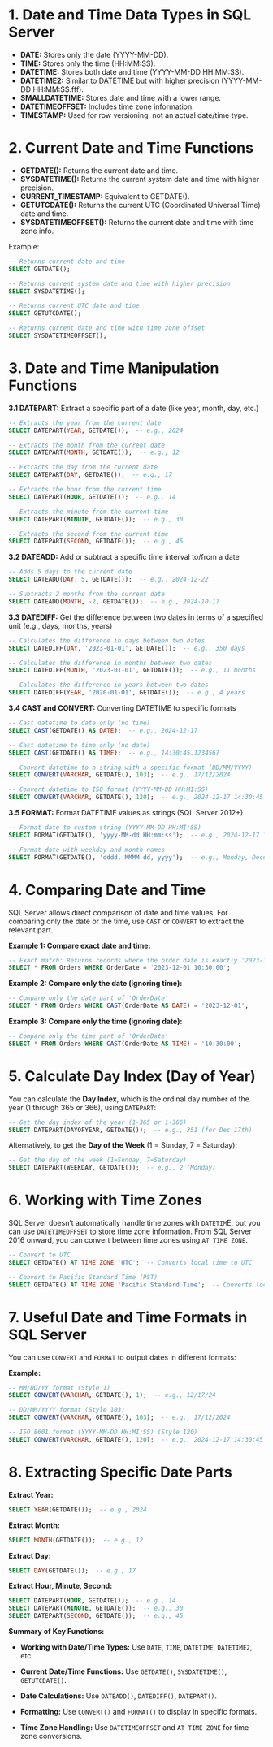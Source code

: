 # 1. Date and Time Data Types in SQL Server
- **DATE:** Stores only the date (YYYY-MM-DD).
- **TIME:** Stores only the time (HH:MM:SS).
- **DATETIME:** Stores both date and time (YYYY-MM-DD HH:MM:SS).
- **DATETIME2:** Similar to DATETIME but with higher precision (YYYY-MM-DD HH:MM:SS.fff).
- **SMALLDATETIME:** Stores date and time with a lower range.
- **DATETIMEOFFSET:** Includes time zone information.
- **TIMESTAMP:** Used for row versioning, not an actual date/time type.

# 2. Current Date and Time Functions
- **GETDATE():** Returns the current date and time.
- **SYSDATETIME():** Returns the current system date and time with higher precision.
- **CURRENT_TIMESTAMP:** Equivalent to GETDATE().
- **GETUTCDATE():** Returns the current UTC (Coordinated Universal Time) date and time.
- **SYSDATETIMEOFFSET():** Returns the current date and time with time zone info.

Example:
```sql
-- Returns current date and time
SELECT GETDATE();  

-- Returns current system date and time with higher precision
SELECT SYSDATETIME();  

-- Returns current UTC date and time
SELECT GETUTCDATE();  

-- Returns current date and time with time zone offset
SELECT SYSDATETIMEOFFSET();
```

# 3. Date and Time Manipulation Functions
**3.1 DATEPART:** Extract a specific part of a date (like year, month, day, etc.)
```sql
-- Extracts the year from the current date
SELECT DATEPART(YEAR, GETDATE());  -- e.g., 2024

-- Extracts the month from the current date
SELECT DATEPART(MONTH, GETDATE());  -- e.g., 12

-- Extracts the day from the current date
SELECT DATEPART(DAY, GETDATE());  -- e.g., 17

-- Extracts the hour from the current time
SELECT DATEPART(HOUR, GETDATE());  -- e.g., 14

-- Extracts the minute from the current time
SELECT DATEPART(MINUTE, GETDATE());  -- e.g., 30

-- Extracts the second from the current time
SELECT DATEPART(SECOND, GETDATE());  -- e.g., 45
```

**3.2 DATEADD:** Add or subtract a specific time interval to/from a date
```sql
-- Adds 5 days to the current date
SELECT DATEADD(DAY, 5, GETDATE());  -- e.g., 2024-12-22

-- Subtracts 2 months from the current date
SELECT DATEADD(MONTH, -2, GETDATE());  -- e.g., 2024-10-17
```

**3.3 DATEDIFF:** Get the difference between two dates in terms of a specified unit (e.g., days, months, years)
```sql
-- Calculates the difference in days between two dates
SELECT DATEDIFF(DAY, '2023-01-01', GETDATE());  -- e.g., 350 days

-- Calculates the difference in months between two dates
SELECT DATEDIFF(MONTH, '2023-01-01', GETDATE());  -- e.g., 11 months

-- Calculates the difference in years between two dates
SELECT DATEDIFF(YEAR, '2020-01-01', GETDATE());  -- e.g., 4 years
```

**3.4 CAST and CONVERT:** Converting DATETIME to specific formats
```sql
-- Cast datetime to date only (no time)
SELECT CAST(GETDATE() AS DATE);  -- e.g., 2024-12-17

-- Cast datetime to time only (no date)
SELECT CAST(GETDATE() AS TIME);  -- e.g., 14:30:45.1234567

-- Convert datetime to a string with a specific format (DD/MM/YYYY)
SELECT CONVERT(VARCHAR, GETDATE(), 103);  -- e.g., 17/12/2024

-- Convert datetime to ISO format (YYYY-MM-DD HH:MI:SS)
SELECT CONVERT(VARCHAR, GETDATE(), 120);  -- e.g., 2024-12-17 14:30:45
```

**3.5 FORMAT:** Format DATETIME values as strings (SQL Server 2012+)
```sql
-- Format date to custom string (YYYY-MM-DD HH:MI:SS)
SELECT FORMAT(GETDATE(), 'yyyy-MM-dd HH:mm:ss');  -- e.g., 2024-12-17 14:30:45

-- Format date with weekday and month names
SELECT FORMAT(GETDATE(), 'dddd, MMMM dd, yyyy');  -- e.g., Monday, December 17, 2024
```

# 4. Comparing Date and Time
SQL Server allows direct comparison of date and time values. For comparing only the date or the time, use `CAST` or `CONVERT` to extract the relevant part.`

**Example 1: Compare exact date and time:**
```sql
-- Exact match: Returns records where the order date is exactly '2023-12-01 10:30:00'
SELECT * FROM Orders WHERE OrderDate = '2023-12-01 10:30:00';
```

**Example 2: Compare only the date (ignoring time):**
```sql
-- Compare only the date part of 'OrderDate'
SELECT * FROM Orders WHERE CAST(OrderDate AS DATE) = '2023-12-01';
```

**Example 3: Compare only the time (ignoring date):**
```sql
-- Compare only the time part of 'OrderDate'
SELECT * FROM Orders WHERE CAST(OrderDate AS TIME) = '10:30:00';
```

# 5. Calculate Day Index (Day of Year)
You can calculate the **Day Index**, which is the ordinal day number of the year (1 through 365 or 366), using `DATEPART`:

```sql
-- Get the day index of the year (1-365 or 1-366)
SELECT DATEPART(DAYOFYEAR, GETDATE());  -- e.g., 351 (for Dec 17th)
```

Alternatively, to get the **Day of the Week** (1 = Sunday, 7 = Saturday):

```sql
-- Get the day of the week (1=Sunday, 7=Saturday)
SELECT DATEPART(WEEKDAY, GETDATE());  -- e.g., 2 (Monday)
```

# 6. Working with Time Zones
SQL Server doesn’t automatically handle time zones with `DATETIM`E, but you can use `DATETIMEOFFSET` to store time zone information. From SQL Server 2016 onward, you can convert between time zones using `AT TIME ZONE`.

```sql
-- Convert to UTC
SELECT GETDATE() AT TIME ZONE 'UTC';  -- Converts local time to UTC

-- Convert to Pacific Standard Time (PST)
SELECT GETDATE() AT TIME ZONE 'Pacific Standard Time';  -- Converts local time to PST
```

# 7. Useful Date and Time Formats in SQL Server
You can use `CONVERT` and `FORMAT` to output dates in different formats:

**Example:**
```sql
-- MM/DD/YY format (Style 1)
SELECT CONVERT(VARCHAR, GETDATE(), 1);  -- e.g., 12/17/24

-- DD/MM/YYYY format (Style 103)
SELECT CONVERT(VARCHAR, GETDATE(), 103);  -- e.g., 17/12/2024

-- ISO 8601 format (YYYY-MM-DD HH:MI:SS) (Style 120)
SELECT CONVERT(VARCHAR, GETDATE(), 120);  -- e.g., 2024-12-17 14:30:45
```

# 8. Extracting Specific Date Parts
**Extract Year:**

```sql
SELECT YEAR(GETDATE());  -- e.g., 2024
```

**Extract Month:**
```sql
SELECT MONTH(GETDATE());  -- e.g., 12
```

**Extract Day:**
```sql
SELECT DAY(GETDATE());  -- e.g., 17
```

**Extract Hour, Minute, Second:**
```sql
SELECT DATEPART(HOUR, GETDATE());  -- e.g., 14
SELECT DATEPART(MINUTE, GETDATE());  -- e.g., 30
SELECT DATEPART(SECOND, GETDATE());  -- e.g., 45
```

**Summary of Key Functions:**
- **Working with Date/Time Types:** Use `DATE`, `TIME`, `DATETIME`, `DATETIME2`, etc.

- **Current Date/Time Functions:** Use `GETDATE()`, `SYSDATETIME()`, `GETUTCDATE()`.

- **Date Calculations:** Use `DATEADD()`, `DATEDIFF()`, `DATEPART()`.

- **Formatting:** Use `CONVERT()` and `FORMAT()` to display in specific formats.

- **Time Zone Handling:** Use `DATETIMEOFFSET` and `AT TIME ZONE` for time zone conversions.